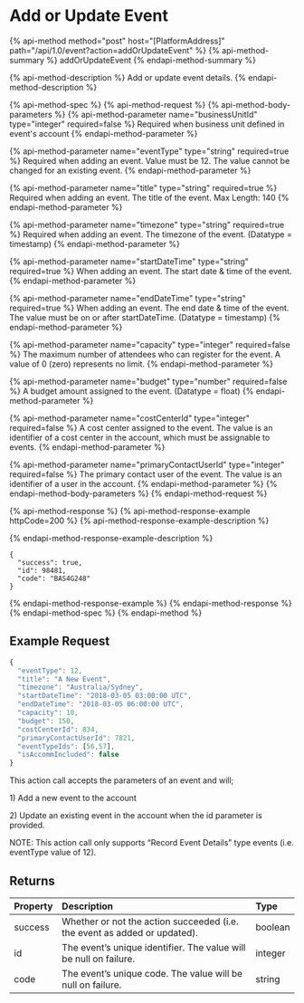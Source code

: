 # Add or Update Event

{% api-method method="post" host="\[PlatformAddress\]" path="/api/1.0/event?action=addOrUpdateEvent" %}
{% api-method-summary %}
addOrUpdateEvent
{% endapi-method-summary %}

{% api-method-description %}
Add or update event details.
{% endapi-method-description %}

{% api-method-spec %}
{% api-method-request %}
{% api-method-body-parameters %}
{% api-method-parameter name="businessUnitId" type="integer" required=false %}
Required when business unit defined in event's account
{% endapi-method-parameter %}

{% api-method-parameter name="eventType" type="string" required=true %}
Required when adding an event. Value must be 12. The value cannot be changed for an existing event.
{% endapi-method-parameter %}

{% api-method-parameter name="title" type="string" required=true %}
Required when adding an event. The title of the event. Max Length: 140
{% endapi-method-parameter %}

{% api-method-parameter name="timezone" type="string" required=true %}
Required when adding an event. The timezone of the event. \(Datatype = timestamp\)
{% endapi-method-parameter %}

{% api-method-parameter name="startDateTime" type="string" required=true %}
When adding an event. The start date & time of the event.
{% endapi-method-parameter %}

{% api-method-parameter name="endDateTime" type="string" required=true %}
When adding an event. The end date & time of the event. The value must be on or after startDateTime. \(Datatype = timestamp\)
{% endapi-method-parameter %}

{% api-method-parameter name="capacity" type="integer" required=false %}
The maximum number of attendees who can register for the event. A value of 0 \(zero\) represents no limit.
{% endapi-method-parameter %}

{% api-method-parameter name="budget" type="number" required=false %}
A budget amount assigned to the event. \(Datatype = float\)
{% endapi-method-parameter %}

{% api-method-parameter name="costCenterId" type="integer" required=false %}
A cost center assigned to the event. The value is an identifier of a cost center in the account, which must be assignable to events.
{% endapi-method-parameter %}

{% api-method-parameter name="primaryContactUserId" type="integer" required=false %}
The primary contact user of the event. The value is an identifier of a user in the account.
{% endapi-method-parameter %}
{% endapi-method-body-parameters %}
{% endapi-method-request %}

{% api-method-response %}
{% api-method-response-example httpCode=200 %}
{% api-method-response-example-description %}

{% endapi-method-response-example-description %}

```text
{
  "success": true,
  "id": 98481,
  "code": "BAS4G248"
}
```
{% endapi-method-response-example %}
{% endapi-method-response %}
{% endapi-method-spec %}
{% endapi-method %}

## Example Request

```javascript
{
  "eventType": 12,
  "title": "A New Event",
  "timezone": "Australia/Sydney",
  "startDateTime": "2018-03-05 03:00:00 UTC",
  "endDateTime": "2018-03-05 06:00:00 UTC",
  "capacity": 10,
  "budget": 150,
  "costCenterId": 834,
  "primaryContactUserId": 7821,
  "eventTypeIds": [56,57],
  "isAccommIncluded": false
}
```

This action call accepts the parameters of an event and will;

1\) Add a new event to the account

2\) Update an existing event in the account when the id parameter is provided.

NOTE: This action call only supports “Record Event Details” type events \(i.e. eventType value of 12\).

## Returns

| Property | Description | Type |
| :--- | :--- | :--- |
| success | Whether or not the action succeeded \(i.e. the event as added or updated\). | boolean |
| id | The event’s unique identifier. The value will be null on failure. | integer |
| code | The event’s unique code. The value will be null on failure. | string |

